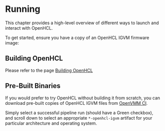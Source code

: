 # Running

This chapter provides a high-level overview of different ways to launch and
interact with OpenHCL.

To get started, ensure you have a copy of an OpenHCL IGVM firmware image:

## Building OpenHCL

Please refer to the page [Building OpenHCL](../../dev_guide/getting_started/build_openhcl.md)

## Pre-Built Binaries

If you would prefer to try OpenHCL without building it from scratch, you can
download pre-built copies of OpenHCL IGVM files from
[OpenVMM CI](https://github.com/microsoft/openvmm/actions/workflows/openvmm-ci.yaml).

Simply select a successful pipeline run (should have a Green checkbox), and
scroll down to select an appropriate `*-openhcl-igvm` artifact for your
particular architecture and operating system.
